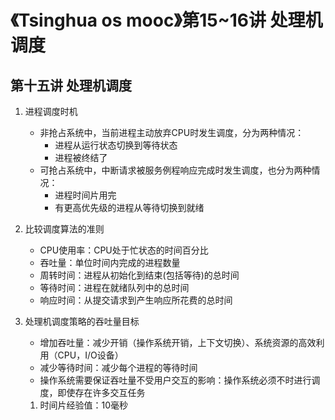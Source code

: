 # 《Tsinghua os mooc》第15~16讲 处理机调度

## 第十五讲 处理机调度

1. 进程调度时机
    - 非抢占系统中，当前进程主动放弃CPU时发生调度，分为两种情况：
        - 进程从运行状态切换到等待状态
        - 进程被终结了
    - 可抢占系统中，中断请求被服务例程响应完成时发生调度，也分为两种情况：
        - 进程时间片用完
        - 有更高优先级的进程从等待切换到就绪

2. 比较调度算法的准则
    - CPU使用率：CPU处于忙状态的时间百分比
    - 吞吐量：单位时间内完成的进程数量
    - 周转时间：进程从初始化到结束(包括等待)的总时间
    - 等待时间：进程在就绪队列中的总时间
    - 响应时间：从提交请求到产生响应所花费的总时间

3. 处理机调度策略的吞吐量目标
    - 增加吞吐量：减少开销（操作系统开销，上下文切换）、系统资源的高效利用（CPU，I/O设备）
    - 减少等待时间：减少每个进程的等待时间
    - 操作系统需要保证吞吐量不受用户交互的影响：操作系统必须不时进行调度，即使存在许多交互任务
    
    1. 时间片经验值：10毫秒
